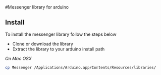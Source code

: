 #Messenger library for arduino

## Install

To install the messenger library follow the steps below

* Clone or download the library
* Extract the library to your arduino install path

*On Mac OSX*  

```bash
cp Messenger /Applications/Arduino.app/Contents/Resources/libraries/

```
